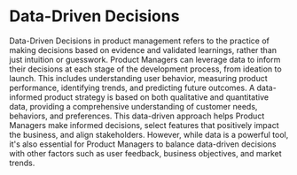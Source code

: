 # Data-Driven Decisions

Data-Driven Decisions in product management refers to the practice of making decisions based on evidence and validated learnings, rather than just intuition or guesswork. Product Managers can leverage data to inform their decisions at each stage of the development process, from ideation to launch. This includes understanding user behavior, measuring product performance, identifying trends, and predicting future outcomes. A data-informed product strategy is based on both qualitative and quantitative data, providing a comprehensive understanding of customer needs, behaviors, and preferences. This data-driven approach helps Product Managers make informed decisions, select features that positively impact the business, and align stakeholders. However, while data is a powerful tool, it's also essential for Product Managers to balance data-driven decisions with other factors such as user feedback, business objectives, and market trends.
